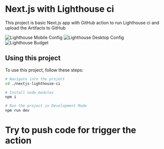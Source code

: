 # Next.js with Lighthouse ci
This project is basic Next.js app with GitHub action to run Lighthouse ci and upload the Artifacts to GitHub

![Lighthouse Mobile Config](https://github.com/golfthanakorn/nextjs-lighthouse-ci/workflows/Lighthouse%20Mobile%20Config/badge.svg)
![Lighthouse Desktop Config](https://github.com/golfthanakorn/nextjs-lighthouse-ci/workflows/Lighthouse%20Desktop%20Config/badge.svg)
![Lighthouse Budget](https://github.com/golfthanakorn/nextjs-lighthouse-ci/workflows/Lighthouse%20Budget/badge.svg)

## Using this project
To use this project, follow these steps:
```bash
# Navigate into the project
cd ./nextjs-lighthouse-ci

# Install node_modules
npm i

# Run the project in Development Mode
npm run dev
```

# Try to push code for trigger the action
